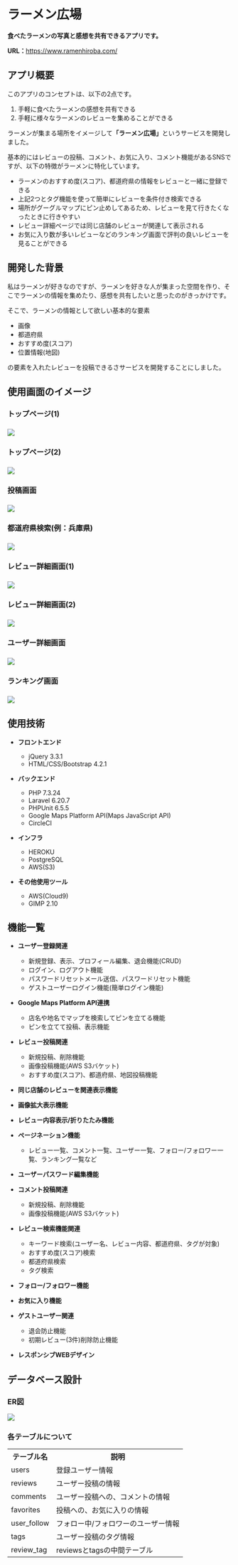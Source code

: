 <h1>ラーメン広場</h1>
<div>
    <p><b>食べたラーメンの写真と感想を共有できるアプリです。</b></p>
    <p><b>URL：</b><a href="https://www.ramenhiroba.com/" target="_blank">https://www.ramenhiroba.com/</a></p>
</div>
<div>
    <h2>アプリ概要</h2>
    <p>このアプリのコンセプトは、以下の2点です。
    <ol type="1">
        <li>手軽に食べたラーメンの感想を共有できる</li>
        <li>手軽に様々なラーメンのレビューを集めることができる</li>
    </ol>
    <p>ラーメンが集まる場所をイメージして<b>「ラーメン広場」</b>というサービスを開発しました。
    <p>基本的にはレビューの投稿、コメント、お気に入り、コメント機能があるSNSですが、以下の特徴がラーメンに特化しています。<p>
    <ul>
        <li>ラーメンのおすすめ度(スコア)、都道府県の情報をレビューと一緒に登録できる</li>
        <li>上記2つとタグ機能を使って簡単にレビューを条件付き検索できる</li>
        <li>場所がグーグルマップにピン止めしてあるため、レビューを見て行きたくなったときに行きやすい</li>
        <li>レビュー詳細ページでは同じ店舗のレビューが関連して表示される</li>
        <li>お気に入り数が多いレビューなどのランキング画面で評判の良いレビューを見ることができる</li>
</div>
<div>
    <h2>開発した背景</h2>
    <p>私はラーメンが好きなのですが、ラーメンを好きな人が集まった空間を作り、そこでラーメンの情報を集めたり、感想を共有したいと思ったのがきっかけです。</p>
    <p>そこで、ラーメンの情報として欲しい基本的な要素</p>
    <ul>
        <li>画像</li>
        <li>都道府県</li>
        <li>おすすめ度(スコア)</li>
        <li>位置情報(地図)</li>
    </ul>
    <p>の要素を入れたレビューを投稿できるさサービスを開発することにしました。</p>
<div>
    <h2>使用画面のイメージ</h2>
    <h3>トップページ(1)<h3>
    <img src="https://user-images.githubusercontent.com/72069383/104877852-1c557700-599e-11eb-9187-4ed04d89bf27.png">
    <h3>トップページ(2)<h3>
    <img src="https://user-images.githubusercontent.com/72069383/104877966-5888d780-599e-11eb-8c0c-cc8c4d65b0a5.png">
    <h3>投稿画面<h3>
    <img src="https://user-images.githubusercontent.com/72069383/104878138-bb7a6e80-599e-11eb-9862-2e3d22b814bf.png">
    <h3>都道府県検索(例：兵庫県)<h3>
    <img src="https://user-images.githubusercontent.com/72069383/104878380-2d52b800-599f-11eb-9447-cbc51e4eafa8.png">
    <h3>レビュー詳細画面(1)<h3>
    <img src="https://user-images.githubusercontent.com/72069383/104897619-ede69480-59bb-11eb-8025-068fd9116c4a.png">
    <h3>レビュー詳細画面(2)<h3>
    <img src="https://user-images.githubusercontent.com/72069383/104878749-db5e6200-599f-11eb-9207-7994419fbf4d.png">
    <h3>ユーザー詳細画面<h3>
    <img src="https://user-images.githubusercontent.com/72069383/104883126-99391e80-59a7-11eb-9c54-66ddfe295825.png">
    <h3>ランキング画面<h3>
    <img src="https://user-images.githubusercontent.com/72069383/104883537-43b14180-59a8-11eb-8b78-136822541a9f.png">
</div>
<div>
    <h2>使用技術</h2>
     <ul>
        <li><b>フロントエンド</b></li>  
         <ul type="circle">
             <li>jQuery 3.3.1</li>
             <li>HTML/CSS/Bootstrap 4.2.1</li>
         </ul>
    </ul>
    <ul>
        <li><b>バックエンド</b></li>  
         <ul type="circle">
             <li>PHP 7.3.24</li>
             <li>Laravel 6.20.7</li>
             <li>PHPUnit 6.5.5</li>
             <li>Google Maps Platform API(Maps JavaScript API)</li>
             <li>CircleCI</li>
         </ul>
    </ul>
    <ul>
        <li><b>インフラ</b></li>  
         <ul type="circle">
             <li>HEROKU</li>
             <li>PostgreSQL </li>
             <li>AWS(S3)</li>
         </ul>
    </ul>
    <ul>
        <li><b>その他使用ツール</b></li>  
         <ul type="circle">
             <li>AWS(Cloud9)</li>
             <li>GIMP 2.10</li>
         </ul>
    </ul>
</div>
<div>
    <h2>機能一覧</h2>
    <ul>
        <li><b>ユーザー登録関連</b></li>  
         <ul type="circle">
             <li>新規登録、表示、プロフィール編集、退会機能(CRUD)</li>
             <li>ログイン、ログアウト機能</li>
             <li>パスワードリセットメール送信、パスワードリセット機能</li>
             <li>ゲストユーザーログイン機能(簡単ログイン機能)</li>
         </ul>
    </ul>
    <ul>
        <li><b>Google Maps Platform API連携</b></li>  
         <ul type="circle">
             <li>店名や地名でマップを検索してピンを立てる機能</li>
             <li>ピンを立てて投稿、表示機能</li>
         </ul>
    </ul>
    <ul>
        <li><b>レビュー投稿関連</b></li>  
         <ul type="circle">
             <li>新規投稿、削除機能</li>
             <li>画像投稿機能(AWS S3バケット)</li>
             <li>おすすめ度(スコア)、都道府県、地図投稿機能</li>
         </ul>
    </ul>
    <ul>
        <li><b>同じ店舗のレビューを関連表示機能</b></li> 
    </ul>
    <ul>
        <li><b>画像拡大表示機能</b></li> 
    </ul>
    <ul>
        <li><b>レビュー内容表示/折りたたみ機能</b></li> 
    </ul>
    <ul>
        <li><b>ページネーション機能</b></li>  
         <ul type="circle">
             <li>レビュー一覧、コメント一覧、ユーザー一覧、フォロー/フォロワー一覧、ランキング一覧など</li>
         </ul>
    </ul>     
    <ul>
        <li><b>ユーザーパスワード編集機能</b></li> 
    </ul>
    <ul>
        <li><b>コメント投稿関連</b></li>
        <ul type="circle">
             <li>新規投稿、削除機能</li>
             <li>画像投稿機能(AWS S3バケット)</li>
         </ul>
    </ul>
    <ul>
        <li><b>レビュー検索機能関連</b></li>
        <ul type="circle">
             <li>キーワード検索(ユーザー名、レビュー内容、都道府県、タグが対象)</li>
             <li>おすすめ度(スコア)検索</li>
             <li>都道府県検索</li>
             <li>タグ検索</li>
         </ul>
    </ul>
    <ul>
        <li><b>フォロー/フォロワー機能</b></li> 
    </ul>
    <ul>
        <li><b>お気に入り機能</b></li> 
    </ul>
    <ul>
        <li><b>ゲストユーザー関連</b></li>
        <ul type="circle">
             <li>退会防止機能</li>
             <li>初期レビュー(3件)削除防止機能</li>
         </ul>
    </ul>
    <ul>
        <li><b>レスポンシブWEBデザイン</b></li> 
    </ul>
</div>
<div>
    <h2>データベース設計</h2>
    <h3>ER図</h3>
    <img src="https://user-images.githubusercontent.com/72069383/104967890-d04f1480-5a27-11eb-850c-1a5015fea0cb.png">
    <h3>各テーブルについて</h3>
    <table>
        <tr>
            <th>テーブル名</th>
            <th>説明</th>
        </tr>
        <tr>
            <td>users</td>
            <td>登録ユーザー情報</td>
        </tr>
        <tr>
            <td>reviews</td>
            <td>ユーザー投稿の情報</td>
        </tr>
        <tr>
            <td>comments</td>
            <td>ユーザー投稿への、コメントの情報</td>
        </tr>
        <tr>
            <td>favorites</td>
            <td>投稿への、お気に入りの情報</td>
        </tr>
        <tr>
            <td>user_follow</td>
            <td>フォロー中/フォロワーのユーザー情報</td>
        </tr>
        <tr>
            <td>tags</td>
            <td>ユーザー投稿のタグ情報</td>
        </tr>
        <tr>
            <td>review_tag</td>
            <td>reviewsとtagsの中間テーブル</td>
        </tr>
    </table>    
</div>